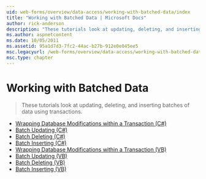 ```yaml
---
uid: web-forms/overview/data-access/working-with-batched-data/index
title: "Working with Batched Data | Microsoft Docs"
author: rick-anderson
description: "These tutorials look at updating, deleting, and inserting batches of data using transactions."
ms.author: aspnetcontent
ms.date: 10/05/2011
ms.assetid: 95a1d7d3-7fc2-44ac-b27b-912e0e045ee5
msc.legacyurl: /web-forms/overview/data-access/working-with-batched-data
msc.type: chapter
---
```

Working with Batched Data
====================
> These tutorials look at updating, deleting, and inserting batches of data using transactions.


- [Wrapping Database Modifications within a Transaction (C#)](wrapping-database-modifications-within-a-transaction-cs.md)
- [Batch Updating (C#)](batch-updating-cs.md)
- [Batch Deleting (C#)](batch-deleting-cs.md)
- [Batch Inserting (C#)](batch-inserting-cs.md)
- [Wrapping Database Modifications within a Transaction (VB)](wrapping-database-modifications-within-a-transaction-vb.md)
- [Batch Updating (VB)](batch-updating-vb.md)
- [Batch Deleting (VB)](batch-deleting-vb.md)
- [Batch Inserting (VB)](batch-inserting-vb.md)
